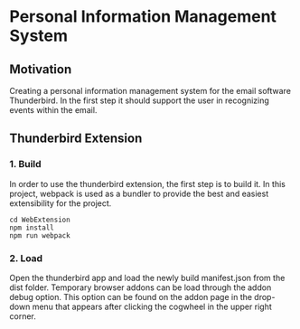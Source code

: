 # Personal Information Management System 

## Motivation
Creating a personal information management system for the email software Thunderbird. In the first step it should support the user in recognizing events within the email.

## Thunderbird Extension
### 1. Build
In order to use the thunderbird extension, the first step is to build it. In this project, webpack is used as a bundler to provide the best and easiest extensibility for the project.
```
cd WebExtension
npm install
npm run webpack
```
### 2. Load
Open the thunderbird app and load the newly build manifest.json from the dist folder. Temporary browser addons can be load through the addon debug option. This option can be found on the addon page in the drop-down menu that appears after clicking the cogwheel in the upper right corner.